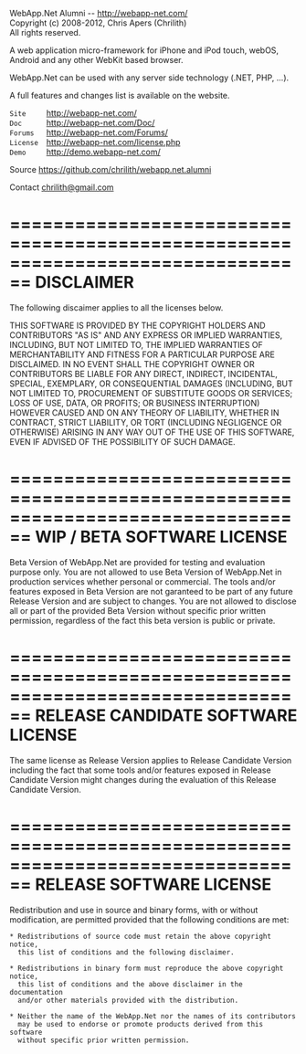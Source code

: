 WebApp.Net Alumni -- http://webapp-net.com/  
Copyright (c) 2008-2012, Chris Apers (Chrilith)  
All rights reserved.  

A web application micro-framework for iPhone and iPod touch, webOS, Android and
any other WebKit based browser.

WebApp.Net can be used with any server side technology (.NET, PHP, ...).

A full features and changes list is available on the website.

``Site     ``http://webapp-net.com/  
``Doc      ``http://webapp-net.com/Doc/  
``Forums   ``http://webapp-net.com/Forums/  
``License  ``http://webapp-net.com/license.php  
``Demo     ``http://demo.webapp-net.com/  

Source   https://github.com/chrilith/webapp.net.alumni

Contact  chrilith@gmail.com

================================================================================
DISCLAIMER
================================================================================

The following discaimer applies to all the licenses below.

THIS SOFTWARE IS PROVIDED BY THE COPYRIGHT HOLDERS AND CONTRIBUTORS "AS IS" AND
ANY EXPRESS OR IMPLIED WARRANTIES, INCLUDING, BUT NOT LIMITED TO, THE IMPLIED
WARRANTIES OF MERCHANTABILITY AND FITNESS FOR A PARTICULAR PURPOSE ARE
DISCLAIMED. IN NO EVENT SHALL THE COPYRIGHT OWNER OR CONTRIBUTORS BE LIABLE FOR
ANY DIRECT, INDIRECT, INCIDENTAL, SPECIAL, EXEMPLARY, OR CONSEQUENTIAL DAMAGES
(INCLUDING, BUT NOT LIMITED TO, PROCUREMENT OF SUBSTITUTE GOODS OR SERVICES;
LOSS OF USE, DATA, OR PROFITS; OR BUSINESS INTERRUPTION) HOWEVER CAUSED AND ON
ANY THEORY OF LIABILITY, WHETHER IN CONTRACT, STRICT LIABILITY, OR TORT
(INCLUDING NEGLIGENCE OR OTHERWISE) ARISING IN ANY WAY OUT OF THE USE OF THIS
SOFTWARE, EVEN IF ADVISED OF THE POSSIBILITY OF SUCH DAMAGE.


================================================================================
WIP / BETA SOFTWARE LICENSE
================================================================================

Beta Version of WebApp.Net are provided for testing and evaluation purpose only.
You are not allowed to use Beta Version of WebApp.Net in production services
whether personal or commercial. The tools and/or features exposed in Beta
Version are not garanteed to be part of any future Release Version and are
subject to changes. You are not allowed to disclose all or part of the provided
Beta Version without specific prior written permission, regardless of the fact
this beta version is public or private.


================================================================================
RELEASE CANDIDATE SOFTWARE LICENSE
================================================================================

The same license as Release Version applies to Release Candidate Version
including the fact that some tools and/or features exposed in Release Candidate
Version might changes during the evaluation of this Release Candidate Version.


================================================================================
RELEASE SOFTWARE LICENSE
================================================================================

Redistribution and use in source and binary forms, with or without modification,
are permitted provided that the following conditions are met:

    * Redistributions of source code must retain the above copyright notice,
      this list of conditions and the following disclaimer.

    * Redistributions in binary form must reproduce the above copyright notice,
      this list of conditions and the above disclaimer in the documentation
      and/or other materials provided with the distribution.

    * Neither the name of the WebApp.Net nor the names of its contributors
      may be used to endorse or promote products derived from this software
      without specific prior written permission.
